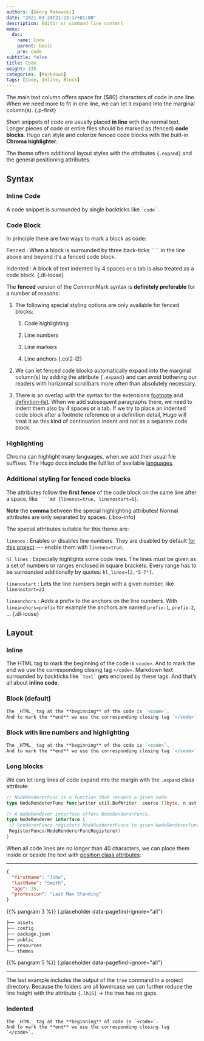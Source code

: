 ```yaml
---
authors: [Georg Makowski]
date: "2021-03-24T21:23:17+01:00"
description: Editor or command line content
menu:
  doc:
    name: Code
    parent: basic
    pre: code
subtitle: false
title: Code
weight: 135
categories: [Markdown]
tags: [Code, Inline, Block]
---
```


The main text column offers space for {$80} characters of code in one line. When we need more to fit in one line, we can let it expand into the marginal column(s).
{.p-first} <!--more-->

Short snippets of code are usually placed **in line** with the normal text. Longer pieces of code or entire files should be marked as (fenced) **code blocks**. Hugo can style and colorize fenced code blocks with the built-in **Chroma highlighter**. 

The theme offers additional layout styles with the attributes `{.expand}` and the general positioning attributes.

## Syntax

### Inline Code

A code snippet is surrounded by single backticks like `` `code` ``.

### Code Block

In principle there are two ways to mark a block as code:

Fenced
: When a block is surrounded by three back-ticks `` ``` `` in the line above and beyond it's a fenced code block.

Indented
: A block of text indented by 4 spaces or a tab is also treated as a code block.
{.dl-loose}

The **fenced** version of the CommonMark syntax is **definitely preferable** for a number of reasons:

1. The following special styling options are only available for fenced blocks:

   1. Code highlighting

   2. Line numbers

   3. Line markers

   4. Line anchors
   {.col2-l2}

2. We can let fenced code blocks automatically expand into the marginal column(s) by adding the attribute `{.expand}` and can avoid bothering our readers with horizontal scrollbars more often than absolutely necessary.

3. There is an overlap with the syntax for the extensions [footnote][ftn] and [definition-list][dl]. When we add subsequent paragraphs there, we need to indent them also by 4 spaces or a tab. If we try to place an indented code block after a footnote reference or a definition detail, Hugo will treat it as this kind of continuation indent and not as a separate code block.

### Highlighting

Chroma can highlight many languages, when we add their usual file suffixes. The Hugo docs include the full list of available [languages][hugochroma].

### Additional styling for fenced code blocks

The attributes follow the **first fence** of the code block on the same line after a space, like `` ```md {linenos=true, linenostart=6}``.

**Note** the **comma** between the special highlighting attributes! Normal attributes are only separated by spaces.
{.box-info}

The special attributes suitable for this theme are:

`linenos`
: Enables or disables line numbers. They are disabled by default [for this project](/doc/appendix/config/markup#40) --- enable them with `linenos=true`.

`hl_lines`
: Especially highlights some code lines. The lines must be given as a set of numbers or ranges enclosed in square brackets. Every range has to be surrounded additionally by quotes: `hl_lines=[2,"5-7"]`.

`linenostart`
: Lets the line numbers begin with a given number, like `linenostart=23`

`lineanchors`
: Adds a prefix to the anchors on the line numbers. With `lineanchors=prefix` for example the anchors are named `prefix-1`, `prefix-2`, ...
{.dl-loose}

## Layout

### Inline
The HTML tag to mark the beginning of the code is `<code>`. And to mark the end we use the corresponding closing tag `</code>`. Markdown text surrounded by backticks like `` `text` `` gets enclosed by these tags. And that’s all about **inline code**.
### Block (default)

```md
The _HTML_ tag at the **beginning** of the code is `<code>`.
And to mark the **end** we use the corresponding closing tag `</code>`.
```

### Block with line numbers and highlighting

```md {linenos=true, hl_lines=2}
The _HTML_ tag at the **beginning** of the code is `<code>`.
And to mark the **end** we use the corresponding closing tag `</code>`.
```
### Long blocks

We can let long lines of code expand into the margin with the `.expand` class attribute:

```go {.expand linenos=true, hl_lines=[2,"6-7"]}
// NodeRendererFunc is a function that renders a given node.
type NodeRendererFunc func(writer util.BufWriter, source []byte, n ast.Node, entering bool) (ast.WalkStatus, error)

// A NodeRenderer interface offers NodeRendererFuncs.
type NodeRenderer interface {
 // RendererFuncs registers NodeRendererFuncs to given NodeRendererFuncRegisterer.
 RegisterFuncs(NodeRendererFuncRegisterer)
}
```

When all code lines are no longer than 40 characters, we can place them inside or beside the text with [position class attributes](/doc/enhancing/attribute/position):

---

```json {.left-in}
{
  "firstName": "John",
  "lastName": "Smith",
  "age": 35,
  "profession": "Last Man Standing"
}
```

{{% pangram 3 %}}
{.placeholder data-pagefind-ignore="all"}

```bash {.lh15 .right}
├── assets
├── config
├── package.json
├── public
├── resources
└── themes
```

{{% pangram 5 %}}
{.placeholder data-pagefind-ignore="all"}

---

The last example includes the output of the `tree` command in a project directory. Because the folders are all lowercase we can further reduce the line height with the attribute `{.lh15}` &rightarrow; the tree has no gaps.

### Indented

    The _HTML_ tag at the **beginning** of code is `<code>`.
    And to mark the **end** we use the corresponding closing tag `</code>`. 


[hugochroma]: https://gohugo.io/content-management/syntax-highlighting/#list-of-chroma-highlighting-languages

[ftn]: /doc/extended/footnotes#reference

[dl]: /doc/extended/definition-list
